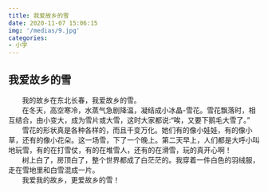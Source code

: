 ```yaml
---
title: 我爱故乡的雪
date: 2020-11-07 15:06:15
img: '/medias/9.jpg'
categories:
- 小学
---
```


## 我爱故乡的雪
&nbsp;&nbsp;&nbsp;&nbsp;&nbsp;&nbsp;&nbsp;我的故乡在东北长春，我爱故乡的雪。  
&nbsp;&nbsp;&nbsp;&nbsp;&nbsp;&nbsp;&nbsp;在冬天，高空寒冷，水蒸气急剧降温，凝结成小冰晶-雪花。雪花飘落时，相互结合，由小变大，成为雪片或大雪，这时大家都说:“唉，又要下鹅毛大雪了。”  
&nbsp;&nbsp;&nbsp;&nbsp;&nbsp;&nbsp;&nbsp;雪花的形状真是各种各样的，而且千变万化。她们有的像小娃娃，有的像小草，还有的像小花朵。这一场雪，下了一个晚上。第二天早上，人们都是大呼小叫地玩雪，有的在打雪仗，有的在堆雪人，还有的在滑雪，玩的真开心啊！  
&nbsp;&nbsp;&nbsp;&nbsp;&nbsp;&nbsp;&nbsp;树上白了，房顶白了，整个世界都成了白茫茫的。我穿着一件白色的羽绒服，走在雪地里和白雪混成一片。  
&nbsp;&nbsp;&nbsp;&nbsp;&nbsp;&nbsp;&nbsp;我爱我的故乡，更爱故乡的雪！  